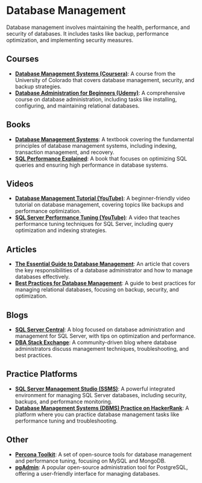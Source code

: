 # Database Management
Database management involves maintaining the health, performance, and security of databases. It includes tasks like backup, performance optimization, and implementing security measures.

## Courses
- **[Database Management Systems (Coursera)](https://www.coursera.org/learn/database-management)**: A course from the University of Colorado that covers database management, security, and backup strategies.
- **[Database Administration for Beginners (Udemy)](https://www.udemy.com/course/database-administration-for-beginners/)**: A comprehensive course on database administration, including tasks like installing, configuring, and maintaining relational databases.

## Books
- **[Database Management Systems](https://www.amazon.com/Database-Management-Systems-Raghu-Ramakrishnan/dp/0072465638)**: A textbook covering the fundamental principles of database management systems, including indexing, transaction management, and recovery.
- **[SQL Performance Explained](https://www.amazon.com/SQL-Performance-Explained-Michel-Zwahlen/dp/9081598280)**: A book that focuses on optimizing SQL queries and ensuring high performance in database systems.

## Videos
- **[Database Management Tutorial (YouTube)](https://www.youtube.com/watch?v=1fXrBlLr0zY)**: A beginner-friendly video tutorial on database management, covering topics like backups and performance optimization.
- **[SQL Server Performance Tuning (YouTube)](https://www.youtube.com/watch?v=I3nJ0d5j5g4)**: A video that teaches performance tuning techniques for SQL Server, including query optimization and indexing strategies.

## Articles
- **[The Essential Guide to Database Management](https://www.dataversity.net/the-essential-guide-to-database-management/)**: An article that covers the key responsibilities of a database administrator and how to manage databases effectively.
- **[Best Practices for Database Management](https://www.redgate.com/simple-talk/sql/database-administration/database-management-best-practices/)**: A guide to best practices for managing relational databases, focusing on backup, security, and optimization.

## Blogs
- **[SQL Server Central](https://www.sqlservercentral.com/)**: A blog focused on database administration and management for SQL Server, with tips on optimization and performance.
- **[DBA Stack Exchange](https://dba.stackexchange.com/)**: A community-driven blog where database administrators discuss management techniques, troubleshooting, and best practices.

## Practice Platforms
- **[SQL Server Management Studio (SSMS)](https://docs.microsoft.com/en-us/sql/ssms/)**: A powerful integrated environment for managing SQL Server databases, including security, backups, and performance monitoring.
- **[Database Management Systems (DBMS) Practice on HackerRank](https://www.hackerrank.com/domains/tutorials/10-days-of-sql)**: A platform where you can practice database management tasks like performance tuning and troubleshooting.

## Other
- **[Percona Toolkit](https://www.percona.com/software/database-tools)**: A set of open-source tools for database management and performance tuning, focusing on MySQL and MongoDB.
- **[pgAdmin](https://www.pgadmin.org/)**: A popular open-source administration tool for PostgreSQL, offering a user-friendly interface for managing databases.
